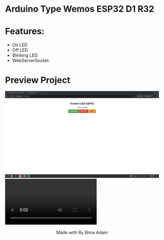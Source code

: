# Arduino Type Wemos ESP32 D1 R32 
# Features: 
 - On LED
 - Off LED
 - Blinking LED
 - WebServerSocket
# Preview Project
<img src="Screenshot_20250525_104135.png"></img>
<video controls>
<source src="preview.mp4" type="video/mp4"></source>
</video>

<div align="center">Made with By Bima Adam</div>
